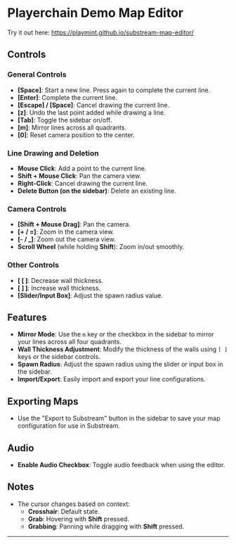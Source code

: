 # Playerchain Demo Map Editor

Try it out here: https://playmint.github.io/substream-map-editor/

## Controls

### General Controls

- **[Space]**: Start a new line. Press again to complete the current line.
- **[Enter]**: Complete the current line.
- **[Escape] / [Space]**: Cancel drawing the current line.
- **[z]**: Undo the last point added while drawing a line.
- **[Tab]**: Toggle the sidebar on/off.
- **[m]**: Mirror lines across all quadrants.
- **[0]**: Reset camera position to the center.

### Line Drawing and Deletion

- **Mouse Click**: Add a point to the current line.
- **Shift + Mouse Click**: Pan the camera view.
- **Right-Click**: Cancel drawing the current line.
- **Delete Button (on the sidebar)**: Delete an existing line.

### Camera Controls

- **[Shift + Mouse Drag]**: Pan the camera.
- **[+ / =]**: Zoom in the camera view.
- **[- / _]**: Zoom out the camera view.
- **Scroll Wheel** (while holding **Shift**): Zoom in/out smoothly.

### Other Controls

- **[ [ ]**: Decrease wall thickness.
- **[ ] ]**: Increase wall thickness.
- **[Slider/Input Box]**: Adjust the spawn radius value.

## Features

- **Mirror Mode**: Use the `m` key or the checkbox in the sidebar to mirror your lines across all four quadrants.
- **Wall Thickness Adjustment**: Modify the thickness of the walls using `[ ]` keys or the sidebar controls.
- **Spawn Radius**: Adjust the spawn radius using the slider or input box in the sidebar.
- **Import/Export**: Easily import and export your line configurations.

## Exporting Maps

- Use the "Export to Substream" button in the sidebar to save your map configuration for use in Substream.

## Audio

- **Enable Audio Checkbox**: Toggle audio feedback when using the editor.

## Notes

- The cursor changes based on context:
  - **Crosshair**: Default state.
  - **Grab**: Hovering with **Shift** pressed.
  - **Grabbing**: Panning while dragging with **Shift** pressed.

---
